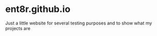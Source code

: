 # ent8r.github.io
Just a little website for several testing purposes and to show what my projects are

